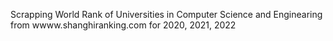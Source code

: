 
Scrapping World Rank of Universities in Computer Science and Enginearing
from wwww.shanghiranking.com for 2020, 2021, 2022
